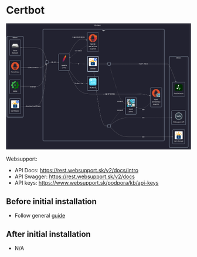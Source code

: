 # Certbot

![diagram](../../docs/diagrams/out/apps/certbot.png)

Websupport:

- API Docs: <https://rest.websupport.sk/v2/docs/intro>
- API Swagger: <https://rest.websupport.sk/v2/docs>
- API keys: <https://www.websupport.sk/podpora/kb/api-keys>

## Before initial installation

- Follow general [guide](../../docs/Checklist%20for%20new%20docker-apps.md)

## After initial installation

- N/A
